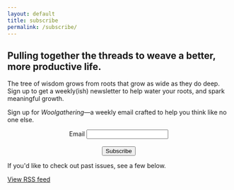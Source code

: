 ```yaml
---
layout: default
title: subscribe
permalink: /subscribe/
---
```


## Pulling together the threads to weave a better, more productive life.

The tree of wisdom grows from roots that grow as wide as they do deep.
Sign up to get a weekly(ish) newsletter to help water your roots, and spark meaningful growth.


Sign up for *Woolgathering*&mdash;a weekly email crafted to help you think like no one else.  


<form action="http://email.mikesturm.net/subscribe" method="POST" accept-charset="utf-8">
<div class="form-group" align="center">
	<label for="exampleInputEmail1">Email</label>
	<input type="email" name="email" id="email"/>
	</div>
<br/>
<div align="center">
	<input type="hidden" name="list" value="na833GQBpepzsQD1Wl3Gow"/>
	<input type="hidden" name="subform" value="yes"/>
	<button type="submit" class="btn btn-primary">Subscribe</button>
	</div>
</form>

If you'd like to check out past issues, see a few below.
<br>
<div>
<script language="JavaScript" src="http://www.vanderbilt.edu/asset/feed/feed2js.php?src=http%3A%2F%2Ffeeds.feedburner.com%2Fmikesturm%2FVuQb&amp;date=y&amp;targ=y" type="text/javascript"></script>

<noscript>
<a href="http://www.vanderbilt.edu/asset/feed/feed2js.php?src=http%3A%2F%2Ffeeds.feedburner.com%2Fmikesturm%2FVuQb&amp;date=y&amp;targ=y&amp;html=y">View RSS feed</a>
</noscript>

</div>  
